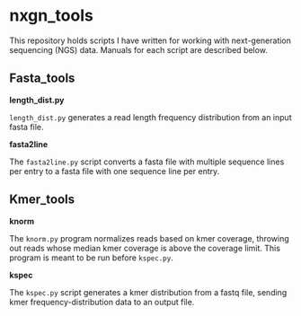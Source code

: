 # nxgn_tools

This repository holds scripts I have written for working with next-generation sequencing (NGS) data. Manuals for each script are described below.

## Fasta_tools

**length_dist.py**

`length_dist.py` generates a read length frequency distribution from an input fasta file.

**fasta2line**

The `fasta2line.py` script converts a fasta file with multiple sequence lines per entry to a fasta file with one sequence line per entry.


## Kmer_tools


**knorm**

The `knorm.py` program normalizes reads based on kmer coverage, throwing out reads whose median kmer coverage is above the coverage limit. This program is meant to be run before `kspec.py`.

**kspec**

The `kspec.py` script generates a kmer distribution from a fastq file, sending kmer frequency-distribution data to an output file.
